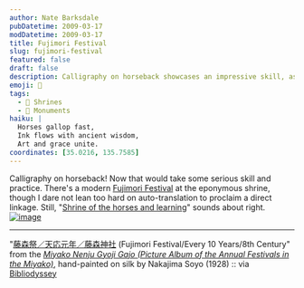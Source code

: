 ```yaml
---
author: Nate Barksdale
pubDatetime: 2009-03-17
modDatetime: 2009-03-17
title: Fujimori Festival
slug: fujimori-festival
featured: false
draft: false
description: Calligraphy on horseback showcases an impressive skill, as highlighted in the traditional Fujimori Festival held at the Fujinomori Shrine.
emoji: 🐎
tags:
  - 🏯 Shrines
  - 🕌 Monuments
haiku: |
  Horses gallop fast,  
  Ink flows with ancient wisdom,  
  Art and grace unite.
coordinates: [35.0216, 135.7585]
---
```


Calligraphy on horseback! Now that would take some serious skill and practice. There's a modern [Fujimori Festival](http://translate.google.com/translate?hl=en&sl=ja&u=http://www.fujinomorijinjya.or.jp/&ei=Ge6_Sa69CJqqtQPG9pmbBA&sa=X&oi=translate&resnum=2&ct=result&prev=/search%3Fq%3D%25E8%2597%25A4%25E6%25A3%25AE%25E7%25A5%25AD%26hl%3Den%26client%3Dfirefox-a%26rls%3Dorg.mozilla:en-US:official%26hs%3DpTe) at the eponymous shrine, though I dare not lean too hard on auto-translation to proclaim a direct linkage. Still, "[Shrine of the horses and learning](http://translate.google.com/translate?hl=en&sl=ja&u=http://www.fujinomorijinjya.or.jp/&ei=Ge6_Sa69CJqqtQPG9pmbBA&sa=X&oi=translate&resnum=2&ct=result&prev=/search%3Fq%3D%25E8%2597%25A4%25E6%25A3%25AE%25E7%25A5%25AD%26hl%3Den%26client%3Dfirefox-a%26rls%3Dorg.mozilla:en-US:official%26hs%3DpTe)" sounds about right. [![image](http://culture-making.com/media/027_1.jpg)](http://tois.nichibun.ac.jp/database/html2/gyouji/gyouji_59.html)

---

"[藤森祭／天応元年／藤森神社](http://web.archive.org/web/20090618124345/http://tois.nichibun.ac.jp:80/database/html2/gyouji/gyouji_59.html) (Fujimori Festival/Every 10 Years/8th Century" from the [_Miyako Nenju Gyoji Gajo (Picture Album of the Annual Festivals in the Miyako)_](http://web.archive.org/web/20161021014720/http://tois.nichibun.ac.jp:80/database/html2/gyouji/itiran.html), hand-painted on silk by Nakajima Soyo (1928) :: via [Bibliodyssey](http://bibliodyssey.blogspot.com/2009/02/miyako-festivals.html)

